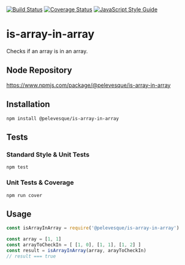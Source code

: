 [![Build Status](https://travis-ci.org/pelevesque/is-array-in-array.svg?branch=master)](https://travis-ci.org/pelevesque/is-array-in-array)
[![Coverage Status](https://coveralls.io/repos/github/pelevesque/is-array-in-array/badge.svg?branch=master)](https://coveralls.io/github/pelevesque/is-array-in-array?branch=master)
[![JavaScript Style Guide](https://img.shields.io/badge/code_style-standard-brightgreen.svg)](https://standardjs.com)

# is-array-in-array

Checks if an array is in an array.

## Node Repository

https://www.npmjs.com/package/@pelevesque/is-array-in-array

## Installation

`npm install @pelevesque/is-array-in-array`

## Tests

### Standard Style & Unit Tests

`npm test`

### Unit Tests & Coverage

`npm run cover`

## Usage

```js
const isArrayInArray = require('@pelevesque/is-array-in-array')
```

```js
const array = [1, 1]
const arrayToCheckIn = [ [1, 0], [1, 1], [1, 2] ]
const result = isArrayInArray(array, arayToCheckIn)
// result === true
```
